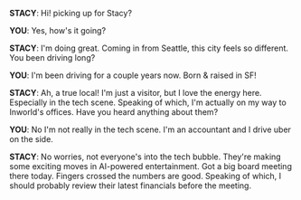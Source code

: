 **STACY**: Hi! picking up for Stacy?

**YOU**: Yes, how's it going?

**STACY**: I'm doing great. Coming in from Seattle, this city feels so different. You been driving long?

**YOU**: I'm been driving for a couple years now. Born & raised in SF!

**STACY**: Ah, a true local! I'm just a visitor, but I love the energy here. Especially in the tech scene. Speaking of which, I'm actually on my way to Inworld's offices. Have you heard anything about them?

**YOU**: No I'm not really in the tech scene. I'm an accountant and I drive uber on the side.

**STACY**: No worries, not everyone's into the tech bubble. They're making some exciting moves in AI-powered entertainment. Got a big board meeting there today. Fingers crossed the numbers are good. Speaking of which, I should probably review their latest financials before the meeting.